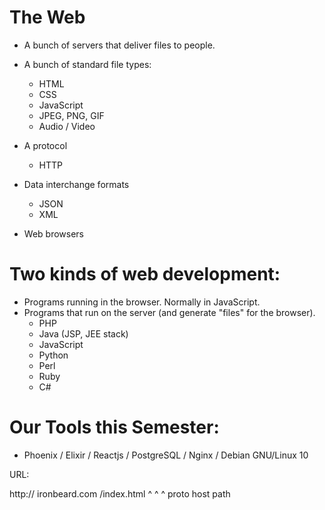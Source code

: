 
# The Web

 - A bunch of servers that deliver files to people.
 - A bunch of standard file types:
   - HTML
   - CSS
   - JavaScript
   - JPEG, PNG, GIF
   - Audio / Video

 - A protocol
   - HTTP

 - Data interchange formats
   - JSON
   - XML

 - Web browsers

# Two kinds of web development:

 - Programs running in the browser. Normally in JavaScript.
 - Programs that run on the server (and generate "files" for the browser).
   - PHP
   - Java (JSP, JEE stack)
   - JavaScript
   - Python
   - Perl
   - Ruby
   - C#




# Our Tools this Semester:

 - Phoenix / Elixir / Reactjs / PostgreSQL / Nginx / Debian GNU/Linux 10


URL:


 http:// ironbeard.com /index.html
  ^          ^            ^
 proto     host         path
